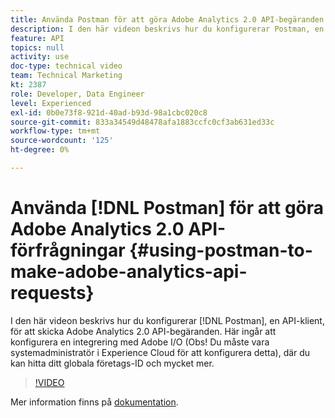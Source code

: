 ```yaml
---
title: Använda Postman för att göra Adobe Analytics 2.0 API-begäranden
description: I den här videon beskrivs hur du konfigurerar Postman, en API-klient, för att skicka API-begäranden för Adobe Analytics 2.0. Här ingår att konfigurera en integrering med Adobe I/O (NOTE - du måste vara systemadministratör i Experience Cloud för att konfigurera detta), där du kan hitta ditt globala företags-ID och mycket mer.
feature: API
topics: null
activity: use
doc-type: technical video
team: Technical Marketing
kt: 2387
role: Developer, Data Engineer
level: Experienced
exl-id: 0b0e73f8-921d-40ad-b93d-98a1cbc020c8
source-git-commit: 833a34549d48478afa1883ccfc0cf3ab631ed33c
workflow-type: tm+mt
source-wordcount: '125'
ht-degree: 0%

---
```


# Använda [!DNL Postman] för att göra Adobe Analytics 2.0 API-förfrågningar {#using-postman-to-make-adobe-analytics-api-requests}

I den här videon beskrivs hur du konfigurerar [!DNL Postman], en API-klient, för att skicka Adobe Analytics 2.0 API-begäranden. Här ingår att konfigurera en integrering med Adobe I/O (Obs! Du måste vara systemadministratör i Experience Cloud för att konfigurera detta), där du kan hitta ditt globala företags-ID och mycket mer.

>[!VIDEO](https://video.tv.adobe.com/v/25889/?quality=12&learn=on)

Mer information finns på [dokumentation](https://developer.adobe.com/analytics-apis/docs/2.0/guides/use-cases/postman/).
